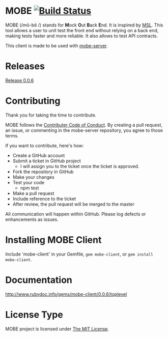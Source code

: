 MOBE [![Build Status](https://travis-ci.org/TIMBERings/mobe-client.svg)](http://travis-ci.org/TIMBERings/mobe-client)
=====

MOBE (/mō-bē /) stands for **M**ock **O**ut **B**ack **E**nd.  It is inspired by [MSL](http://finraos.github.io/MSL/).  This tool allows a user to unit test the front end without relying on a back end, making tests faster and more reliable.  It also allows to test API contracts.

This client is made to be used with [mobe-server](http://github.com/TIMBERings/mobe-server).


Releases
==========
[Release 0.0.6](https://rubygems.org/gems/mobe-client)

Contributing
==============
Thank you for taking the time to contribute. 

MOBE follows the [Contributer Code of Conduct](http://contributor-covenant.org/version/1/2/0/).  By creating a pull request, an issue, or commenting in the mobe-server repository, you agree to those terms.

If you want to contribute, here's how:

* Create a GitHub account
* Submit a ticket in GitHub project
  * I will assign you to the ticket once the ticket is approved.
* Fork the repository in GitHub
* Make your changes
* Test your code
  * npm test
* Make a pull request
* Include reference to the ticket
* After review, the pull request will be merged to the master

All communication will happen within GitHub.  Please log defects or enhancements as issues.

Installing MOBE Client
========================
Include 'mobe-client' in your Gemfile, `gem mobe-client`, or `gem install mobe-client`.


Documentation
====================
http://www.rubydoc.info/gems/mobe-client/0.0.6/toplevel

License Type
==============
MOBE project is licensed under [The MIT License](https://raw.githubusercontent.com/TIMBERings/mobe-server/master/LICENSE).
